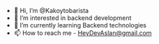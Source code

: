- 👋 Hi, I’m @Kakoytobarista
- 👀 I’m interested in backend development
- 🌱 I’m currently learning Backend technologies
- 📫 How to reach me - HeyDevAslan@gmail.com
